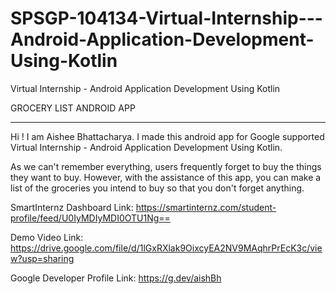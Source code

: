 # SPSGP-104134-Virtual-Internship---Android-Application-Development-Using-Kotlin
Virtual Internship - Android Application Development Using Kotlin

GROCERY LIST ANDROID APP
________________________

Hi ! I am Aishee Bhattacharya. I made this android app for Google supported Virtual Internship - Android Application Development Using Kotlin.

As we can't remember everything, users frequently forget to buy the things they want to buy. However, with the assistance of this app, you can make a list of the groceries you intend to buy so that you don't forget anything.

SmartInternz Dashboard Link: https://smartinternz.com/student-profile/feed/U0IyMDIyMDI0OTU1Ng==

Demo Video Link: https://drive.google.com/file/d/1lGxRXlak9OixcyEA2NV9MAqhrPrEcK3c/view?usp=sharing

Google Developer Profile Link: https://g.dev/aishBh
